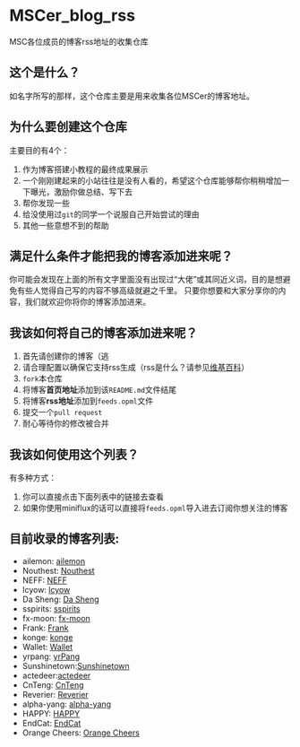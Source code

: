 # MSCer_blog_rss
MSC各位成员的博客rss地址的收集仓库

## 这个是什么？
如名字所写的那样，这个仓库主要是用来收集各位MSCer的博客地址。

## 为什么要创建这个仓库

主要目的有4个：

1. 作为博客搭建小教程的最终成果展示
2. 一个刚刚建起来的小站往往是没有人看的，希望这个仓库能够帮你稍稍增加一下曝光，激励你做总结、写下去
3. 帮你发现一些
4. 给没使用过`git`的同学一个说服自己开始尝试的理由
5. 其他一些意想不到的帮助

## 满足什么条件才能把我的博客添加进来呢？

你可能会发现在上面的所有文字里面没有出现过“大佬”或其同近义词，目的是想避免有些人觉得自己写的内容不够高级就避之千里。
只要你想要和大家分享你的内容，我们就欢迎你将你的博客添加进来。

## 我该如何将自己的博客添加进来呢？

1. 首先请创建你的博客（逃
2. 请合理配置以确保它支持rss生成（rss是什么？请参见[维基百科](https://en.wikipedia.org/wiki/RSS)）
3. `fork`本仓库
4. 将博客**首页地址**添加到该`README.md`文件结尾
5. 将博客**rss地址**添加到`feeds.opml`文件
6. 提交一个`pull request`
7. 耐心等待你的修改被合并

## 我该如何使用这个列表？

有多种方式：

1. 你可以直接点击下面列表中的链接去查看
2. 如果你使用miniflux的话可以直接将`feeds.opml`导入进去订阅你想关注的博客


## 目前收录的博客列表:

- ailemon: [ailemon](https://blog.ailemon.me/)
- Nouthest: [Nouthest](https://blog.dapaostudio.com/)
- NEFF: [NEFF](https://blog.neffhzw.com/)
- lcyow: [lcyow](https://blog.lcyown.cn/)
- Da Sheng: [Da Sheng](https://blog.cssun.xyz/)
- sspirits: [sspirits](https://blog.sspirits.top/)
- fx-moon: [fx-moon](https://www.git.moe/)
- Frank: [Frank](https://blog.frankli.site/)
- konge: [konge](https://konge.pw)
- Wallet: [Wallet](39.105.105.208)
- yrpang: [yrPang](https://blog.yrpang.com/)
- Sunshinetown:[Sunshinetown](http://ti.jiashang.ga/)
- actedeer:[actedeer](https://blog.acteder.cn/)
- CnTeng: [CnTeng](https://cnteng.github.io)
- Reverier: [Reverier](https://www.wootec.top/)
- alpha-yang: [alpha-yang](https://alpha-yang.github.io/)
- HAPPY: [HAPPY](http://happyers.top)
- EndCat: [EndCat](https://endcat.cn/kanna/)
- Orange Cheers: [Orange Cheers](https://honoka.tech)
